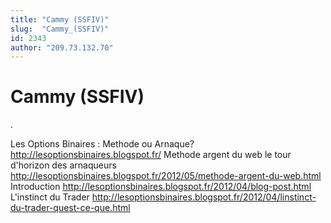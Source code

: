 ```yaml
---
title: "Cammy (SSFIV)"
slug:  "Cammy_(SSFIV)"
id: 2343
author: "209.73.132.70"
---
```


# Cammy (SSFIV)

.

Les Options Binaires : Methode ou Arnaque?
<http://lesoptionsbinaires.blogspot.fr/> Methode argent du web le tour
d'horizon des arnaqueurs
<http://lesoptionsbinaires.blogspot.fr/2012/05/methode-argent-du-web.html>
Introduction
<http://lesoptionsbinaires.blogspot.fr/2012/04/blog-post.html>
L'instinct du Trader
<http://lesoptionsbinaires.blogspot.fr/2012/04/linstinct-du-trader-quest-ce-que.html>
